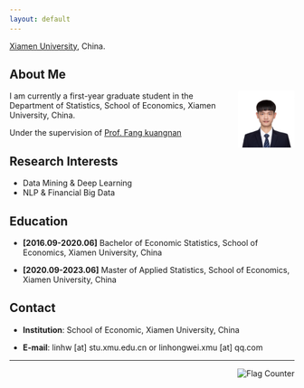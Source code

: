 ```yaml
---
layout: default
---
```


[Xiamen University](http://www.xmu.edu.cn/), China.

## About Me

<img class="profile-picture" src="raw2.jpg" alt="图片替换文本" width="100" align="right" />

I am currently a first-year graduate student in the Department of Statistics, School of Economics, Xiamen University, China.

Under the supervision of [Prof. Fang kuangnan](http://www.kuangnanfang.com)

## Research Interests 

- Data Mining & Deep Learning
- NLP & Financial Big Data

## Education

- **[2016.09-2020.06]** Bachelor of Economic Statistics, School of Economics, Xiamen University, China

- **[2020.09-2023.06]** Master of Applied Statistics, School of Economics, Xiamen University, China


## Contact

- **Institution**: School of Economic, Xiamen University, China

- **E-mail**:  linhw [at] stu.xmu.edu.cn or linhongwei.xmu [at] qq.com 

---
<a href="https://info.flagcounter.com/Gj6T"><img src="https://s11.flagcounter.com/count2/Gj6T/bg_FFFFFF/txt_000000/border_CCCCCC/columns_3/maxflags_10/viewers_0/labels_0/pageviews_0/flags_0/percent_0/" alt="Flag Counter" border="0" align="right" ></a>
